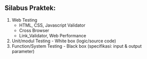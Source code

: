 Silabus Praktek:
----------------
1. Web Testing 
   - HTML, CSS, Javascript Validator
   - Cross Browser
   - Link_Validator, Web Performance
2. Unit/modul Testing - White box (logic/source code)
3. Function/System Testing - Black box (specifikasi: input & output parameter)

